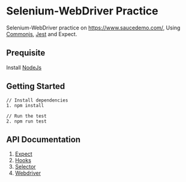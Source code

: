 # Selenium-WebDriver Practice

Selenium-WebDriver practice on https://www.saucedemo.com/, Using [Commonjs](https://requirejs.org/docs/commonjs.html), [Jest](https://jestjs.io) and Expect.

## Prequisite

Install [NodeJs](https://nodejs.org/en/download/)

## Getting Started

    // Install dependencies
    1. npm install

    // Run the test
    2. npm run test


## API Documentation

1. [Expect](https://jestjs.io/docs/expect)
2. [Hooks](https://jestjs.io/docs/setup-teardown)
3. [Selector](https://www.w3schools.com/cssref/css_selectors.asp)
4. [Webdriver](https://www.selenium.dev/selenium/docs/api/javascript/module/selenium-webdriver/index_exports_WebDriver.html)
